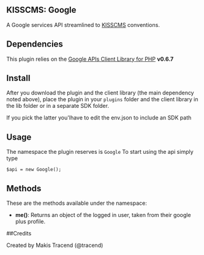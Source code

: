 ## KISSCMS: Google

A Google services API streamlined to [KISSCMS](http://github.com/makesites/kisscms) conventions.


## Dependencies

This plugin relies on the [Google APIs Client Library for PHP](https://code.google.com/p/google-api-php-client/) **v0.6.7**


## Install

After you download the plugin and the client library (the main dependency noted above), place the plugin in your ```plugins``` folder and the client library in the lib folder or in a separate SDK folder.

If you pick the latter you'lhave to edit the env.json to include an SDK path


## Usage

The namespace the plugin reserves is ```Google``` To start using the api simply type
```
$api = new Google();
```

## Methods

These are the methods available under the namespace:

* **me()**: Returns an object of the logged in user, taken from their google plus profile.


##Credits

Created by Makis Tracend (@tracend)
